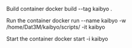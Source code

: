 Build container
docker build --tag kaibyo .

Run the container
docker run --name kaibyo -w /home/Dat3M/kaibyo/scripts/ -it kaibyo

Start the container
docker start -i kaibyo
